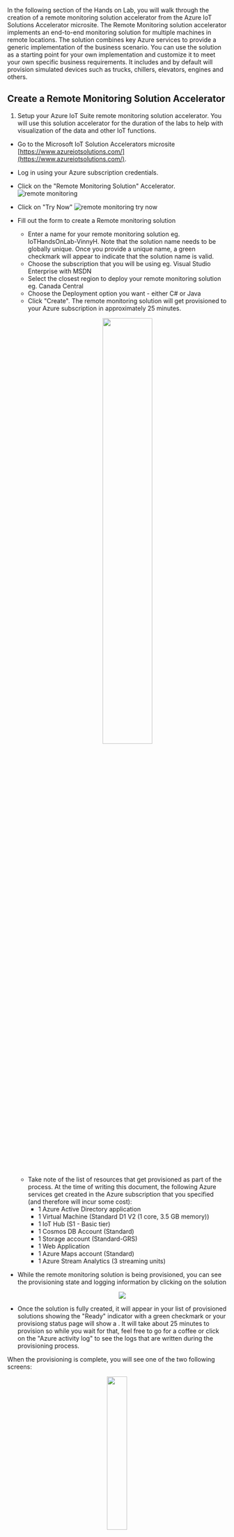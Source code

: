 In the following section of the Hands on Lab, you will walk through the creation of a remote monitoring solution accelerator from the Azure IoT Solutions Accelerator microsite. 
The Remote Monitoring solution accelerator implements an end-to-end monitoring solution for multiple machines in remote locations. The solution combines key Azure services to provide a generic implementation of the business scenario. You can use the solution as a starting point for your own implementation and customize it to meet your own specific business requirements. It includes and by default will provision simulated devices such as trucks, chillers, elevators, engines and others. 

## Create a Remote Monitoring Solution Accelerator
1. Setup your Azure IoT Suite remote monitoring solution accelerator. You will use this solution accelerator for the duration of the labs to help with visualization of the data and other IoT functions. 
  - Go to the Microsoft IoT Solution Accelerators microsite [https://www.azureiotsolutions.com/](https://www.azureiotsolutions.com/).
  - Log in using your Azure subscription credentials. 
  - Click on the "Remote Monitoring Solution" Accelerator.
        ![remote monitoring](/HOL/IOTHubPiHackathon/images/selectRMS.png)
  - Click on "Try Now"
        ![remote monitoring try now](/HOL/IOTHubPiHackathon/images/RemoteMonitoringTryNow.PNG)
  - Fill out the form to create a Remote monitoring solution
    - Enter a name for your remote monitoring solution eg. IoTHandsOnLab-VinnyH. Note that the solution name needs to be globally unique. Once you provide a unique name, a green checkmark will appear to indicate that the solution name is valid. 
    - Choose the subscription that you will be using eg. Visual Studio Enterprise with MSDN
    - Select the closest region to deploy your remote monitoring solution eg. Canada Central
    - Choose the Deployment option you want - either C# or Java
    - Click "Create". The remote monitoring solution will get provisioned to your Azure subscription in approximately 25 minutes. 
       <p align="center">
         <img src="/HOL/IOTHubPiHackathon/images/RMPCS2.jpg" width="50%" height="50%" /> 
      </p>
    - Take note of the list of resources that get provisioned as part of the process. At the time of writing this document, the following Azure services get created in the Azure subscription that you specified (and therefore will incur some cost):
      - 1 Azure Active Directory application
      - 1 Virtual Machine (Standard D1 V2 (1 core, 3.5 GB memory))
      - 1 IoT Hub (S1 - Basic tier)
      - 1 Cosmos DB Account (Standard)
      - 1 Storage account (Standard-GRS)
      - 1 Web Application 
      - 1 Azure Maps account (Standard)
      - 1 Azure Stream Analytics (3 streaming units)

   - While the remote monitoring solution is being provisioned, you can see the provisioning state and logging information by clicking on the solution 
      <p align="center">
         <img src="/HOL/IOTHubPiHackathon/images/ProvisioningState2.jpg" /> 
      </p>
   - Once the solution is fully created, it will appear in your list of provisioned solutions showing the "Ready" indicator with a green checkmark or your provisiong status page will show a . It will take about 25 minutes to provision so while you wait for that, feel free to go for a coffee or click on the "Azure activity log" to see the logs that are written during the provisioning process. 
   
   When the provisioning is complete, you will see one of the two following screens:
      <p align="center">
         <img src="/HOL/IOTHubPiHackathon/images/SolutionReady.jpg" width="30%" height="30%" /> 
      </p>
      <BR>
      OR
      <BR>
      <p align="center">
         <img src="/HOL/IOTHubPiHackathon/images/SolutionReady2.jpg" width="50%" height="50%" /> 
      </p>

## Obtain Your IoT Hub Primary Key Connection String

1. Open the [Azure Portal](https://portal.azure.com/) tab and navigate to your IoT Hub service that you deployed as part of the remote monitoring solution
  - Click the *resource group* icon -> click the name of your remote monitoring solution -> click the IoT Hub service that was created when you provisioned the remote monitoring solution. 
      <p align="center">
         <img src="/HOL/IOTHubPiHackathon/images/IoTHubKeys1.jpg" /> 
      </p>
2. Obtain the "Connection string - primary key" for your IoT Hub. <BR>
This is the shared access key that you will use to connect your device to the IoT Hub. Note that since we are using the iothubowner policy, we will be using the policy that provides the device with all permissions - registryWrite, ServiceConnect and DeviceConnect. We do this to simplify the labs but in practice, you should only give your services access to the appropriate permissions. For example, if you are connecting a backend service that will be used to write to the IoT Hub register, you should only grant that particular service the "registryWrite" permission. Details on the permissions are available [here](https://docs.microsoft.com/en-us/azure/iot-hub/iot-hub-devguide-security#iot-hub-permissions).
  Also, note that this is the primary key used by back end services to connect to the IoT Hub. Later in the labs, you will also be using a connection string that is used for individual devices to connect to IoT Hub. Make sure to note the difference. 
  - Click on the "Shared access policies".
  - Click on the "iothubowner" policy.
  - Copy the primary key connection string. Take note of the primary key connection string as you will use it later. To make things easier to capture, you can use the following template to capture all the required variables that you will use throughout this lab: [IoT HOL - Lab Parameters.xlsx](/HOL/IOTHubPiHackathon/IoTHOL-LabParameters.xlsx)
      <p align="center">
         <img src="/HOL/IOTHubPiHackathon/images/IoTHubKeys2.jpg" /> 
      </p>

## Create Consumer Groups
Consumer groups are a key element in Azure event ingestion services that allow consuming applications with a separate view of the event stream. Each consuming application can use the groups to read the streaming data independently at their own pace and with their own offet. For this section of the lab, you will create two new consumer groups that will be used by Azure Stream Analytics as well as the Azure CLI command tool to monitor IoT Hub events. You will create these in advance but won't use them until later in this lab.
1. Under the "Messaging" subsection, select "Endpoints"
2. Click on the "Events" endpoint
3. In the blade that appears on the right, add the following consumer groups.  If multiple people are connecting to the same IoT Hub, append your initials to each of the consumer group names so that each person gets their own consumer groups.
  - "monitor"
  - "asa"
  4. Click save in the top left hand corner of the blade.
      <p align="center">
         <img src="/HOL/IOTHubPiHackathon/images/consumerGroups.jpg" /> 
      </p>

## Create Your Device in the Remote Monitoring Solution Accelerator
1. Go back to the Azure IoT Solution Accelerators microsite tab. Click the "Launch" button on the newly provisioned remote monitoring solution. This will open up a new browser tab to your remote monitoring solution dashboard.
      <p align="center">
         <img src="/HOL/IOTHubPiHackathon/images/SolutionReady.jpg" width="30%" height="30%" /> 
      </p>
2. If the following permissions page showsup, click "Accept". 
      <p align="center">
         <img src="/HOL/IOTHubPiHackathon/images/permissions.jpg" width="50%" height="50%"/> 
      </p>
3. Click the "Sign In" button and provide your corporate credentials if it's requested. 
      <p align="center">
         <img src="/HOL/IOTHubPiHackathon/images/RMSignIn.jpg" width="50%" height="50%"/> 
      </p>
4. You will now have access to your created remote monitoring solution accelerator. Feel free to browse around and review the features available in the solution accelerator. More information on how to navigate and use the features of the remote monitoring solution accelerator are here: https://docs.microsoft.com/en-ca/azure/iot-accelerators/iot-accelerators-remote-monitoring-monitor
      <p align="center">
         <img src="/HOL/IOTHubPiHackathon/images/RMDashboard.jpg"/> 
      </p>

5. Create a new custom device within the IoT Solution Accelerator. 
  - At the top left of the portal in the navigation bar, click the "Devices" button. 
      <p align="center">
         <img src="/HOL/IOTHubPiHackathon/images/RMDashboardwArrow.jpg"/> 
      </p>
  - Click the '+ New Device' button in the top right corner
  - Under device type, select physical. The custom device that you will add is the physical Raspberry Pi. 
      <p align="center">
         <img src="/HOL/IOTHubPiHackathon/images/AddNewCustomDevice.jpg"/> 
      </p>
  - Under Device ID, create a custom Device ID. Enter in a device ID eg. MyRaspberryPi. 
  
  - Leave the Authentication Type as Symmetric Key.<BR>
  (Note: Communication between IoT devices and the IoT Hub can be secured using two methods. In these labs, we will use SAS based tokens but a higher level of security can be provided through the use of X.509 based certificates. See the following for best practices on securing your [IoT Architecture] (https://docs.microsoft.com/en-us/azure/iot-hub/iot-hub-security-deployment).
  
  - Select Auto Generate Keys under "Authentication Key".
  
  - Click "Apply".
      <p align="center">
         <img src="/HOL/IOTHubPiHackathon/images/CustomDeviceParams.jpg"/> 
      </p>
     
  - Take note of your Device ID and Connection String, as you will need these later. Feel free to use the parameters template provided earlier.
  - Click "Close"
      
  - As a final step in this part of the lab, you will add a tag that will be used by the app backend to define a property on the device. This tag will be a high temperature limit that will serve as a high temperature threshold that will trigger a message to be sent to your to your physical device later in the lab. 
    - Click the checkbox of the physical device you created. 
    - Click the "Jobs" button.
    <p align="center">
       <img src="/HOL/IOTHubPiHackathon/images/twinTag1.jpg" /> 
    </p>
    
    - Keep the "Tag" radio button selected under the "Select job" header.
    - Provide the job a name. eg. SetHighTemp
    - Click "+ Add Tag".
    
    - Add a new parameter "HighTemperatureLimit" under the "KEY" header.  Set the value to 40 and make it of data type "Number".
    
    - Click " Apply ".
    
    <p align="center">
      <img src="/HOL/IOTHubPiHackathon/images/twinTag2.jpg" width="70%" height="70%" /> 
    </p>
  -The job will be submitted and you should see a "job submitted successfully" message. This action will queue up a job in the IoT Hub job queue until the RaspberryPi device that you will setup later connects into the IoT Hub.  

Congratulations! You have successfully spun up your Solution Accelerator and created a new custom device that you will configure in the next section of the labs! 

[Next lab - 3 Connect your Raspberry Pi to IoT Hub](/HOL/IOTHubPiHackathon/3)

[Back to Main HOL Instructions](/HOL/IOTHubPiHackathon/README.md)
